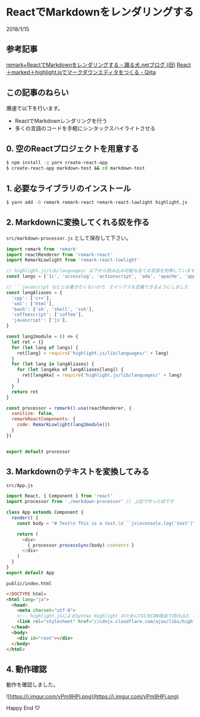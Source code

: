 # ReactでMarkdownをレンダリングする
2018/1/15

## 参考記事
[remark+ReactでMarkdownをレンダリングする – 踊る犬.netブログ (旧)](https://blog.odoruinu.net/2016/12/09/rendering-markdown-with-remark-react/)
[React＋marked＋highlight.jsでマークダウンエディタをつくる - Qiita](https://qiita.com/bmf_san/items/fe2b4b4591dd17ee7103)

## この記事のねらい

爆速で以下を行います。

* ReactでMarkdownレンダリングを行う
* 多くの言語のコードを手軽にシンタックスハイライトさせる

## 0. 空のReactプロジェクトを用意する

```sh
$ npm install -g yarn create-react-app
$ create-react-app markdown-test && cd markdown-test
```

## 1. 必要なライブラリのインストール

```sh
$ yarn add -D remark remark-react remark-react-lowlight highlight.js
```

## 2. Markdownに変換してくれる奴を作る

`src/markdown-processor.js` として保存して下さい。
```js
import remark from 'remark'
import reactRenderer from 'remark-react'
import RemarkLowlight from 'remark-react-lowlight'

// highlight.js/lib/languages/ 以下から読み込み可能な全ての言語を列挙しています (2018/01/15 時点)
const langs = ['1c', 'accesslog', 'actionscript', 'ada', 'apache', 'applescript', 'cpp', 'arduino', 'armasm', 'xml', 'asciidoc', 'aspectj', 'autohotkey', 'autoit', 'avrasm', 'axapta', 'bash', 'basic', 'bnf', 'brainfuck', 'cal', 'capnproto', 'ceylon', 'clojure', 'clojure-repl', 'cmake', 'coffeescript', 'coq', 'cos', 'crmsh', 'crystal', 'cs', 'csp', 'css', 'd', 'markdown', 'dart', 'delphi', 'diff', 'django', 'dns', 'dockerfile', 'dos', 'dsconfig', 'dts', 'dust', 'elixir', 'elm', 'ruby', 'erb', 'erlang-repl', 'erlang', 'excel', 'fix', 'fortran', 'fsharp', 'gams', 'gauss', 'gcode', 'gherkin', 'glsl', 'go', 'golo', 'gradle', 'groovy', 'haml', 'handlebars', 'haskell', 'haxe', 'hsp', 'htmlbars', 'http', 'inform7', 'ini', 'irpf90', 'java', 'javascript', 'json', 'julia', 'kotlin', 'lasso', 'ldif', 'less', 'lisp', 'livecodeserver', 'livescript', 'lsl', 'lua', 'makefile', 'mathematica', 'matlab', 'maxima', 'mel', 'mercury', 'mipsasm', 'mizar', 'perl', 'mojolicious', 'monkey', 'moonscript', 'nginx', 'nimrod', 'nix', 'nsis', 'objectivec', 'ocaml', 'openscad', 'oxygene', 'parser3', 'pf', 'php', 'pony', 'powershell', 'processing', 'profile', 'prolog', 'protobuf', 'puppet', 'purebasic', 'python', 'q', 'qml', 'r', 'rib', 'roboconf', 'rsl', 'ruleslanguage', 'rust', 'scala', 'scheme', 'scilab', 'scss', 'smali', 'smalltalk', 'sml', 'sqf', 'sql', 'stan', 'stata', 'step21', 'stylus', 'swift', 'taggerscript', 'yaml', 'tap', 'tcl', 'tex', 'thrift', 'tp', 'twig', 'typescript', 'vala', 'vbnet', 'vbscript', 'vbscript-html', 'verilog', 'vhdl', 'vim', 'x86asm', 'xl', 'xquery', 'zephir']

// ```javascript などとは書きたくないので、エイリアスを定義できるようにしました
const langAliases = {
  'cpp': ['c++'],
  'xml': ['html'],
  'bash': ['sh', 'shell', 'zsh'],
  'coffeescript': ['coffee'],
  'javascript': ['js'],
}

const lang2module = () => {
  let ret = {}
  for (let lang of langs) {
    ret[lang] = require('highlight.js/lib/languages/' + lang)
  }
  for (let lang in langAliases) {
    for (let langAka of langAliases[lang]) {
      ret[langAka] = require('highlight.js/lib/languages/' + lang)
    }
  }
  return ret
}

const processor = remark().use(reactRenderer, {
  sanitize: false,
  remarkReactComponents: {
    code: RemarkLowlight(lang2module())
  }
})


export default processor
```

## 3. Markdownのテキストを変換してみる
`src/App.js`
```js
import React, { Component } from 'react'
import processor from './markdown-processor' // 上記で作った奴です

class App extends Component {
  render() {
    const body = "# Test\n This is a test.\n```js\nconsole.log('test')\n```"

    return (
      <div>
        { processor.processSync(body).contents }
      </div>
    )
  }
}
export default App
```

`public/index.html`

```html
<!DOCTYPE html>
<html lang="ja">
  <head>
    <meta charset="utf-8">
    <!-- highlight.jsによるSyntax Highlight のためにCSSをCDN経由で読み込む -->
    <link rel="stylesheet" href="//cdnjs.cloudflare.com/ajax/libs/highlight.js/9.2.0/styles/default.min.css">
  </head>
  <body>
    <div id="root"></div>
  </body>
</html>
```

## 4. 動作確認

動作を確認しました。

![https://i.imgur.com/yPm9HPj.png](https://i.imgur.com/yPm9HPj.png)

Happy End ♡
